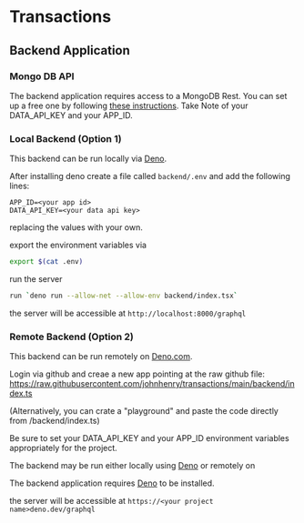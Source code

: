 # Transactions

## Backend Application

### Mongo DB API

The backend application requires access to a MongoDB Rest.
You can set up a free one by following [these instructions](https://www.mongodb.com/developer/article/getting-started-deno-mongodb/#setting-up-the-mongodb-data-api).
Take Note of your DATA_API_KEY and your APP_ID.

### Local Backend (Option 1)

This backend can be run locally via [Deno](https://deno.land/).

After installing deno create a file called `backend/.env` and add the following lines:

```
APP_ID=<your app id>
DATA_API_KEY=<your data api key>
```

replacing the values with your own.

export the environment variables via

```sh
export $(cat .env)
```

run the server

```sh
run `deno run --allow-net --allow-env backend/index.tsx`
```

the server will be accessible at `http://localhost:8000/graphql`

### Remote Backend (Option 2)

This backend can be run remotely on [Deno.com](https://deno.com/).

Login via github and creae a new app pointing at the raw github file: https://raw.githubusercontent.com/johnhenry/transactions/main/backend/index.ts

(Alternatively, you can crate a "playground" and paste the code directly from /backend/index.ts)

Be sure to set your DATA_API_KEY and your APP_ID environment variables appropriately for the project.

The backend may be run either locally using [Deno](https://deno.land)
or remotely on

The backend application requires [Deno](https://deno.land) to be installed.

the server will be accessible at `https://<your project name>deno.dev/graphql`
